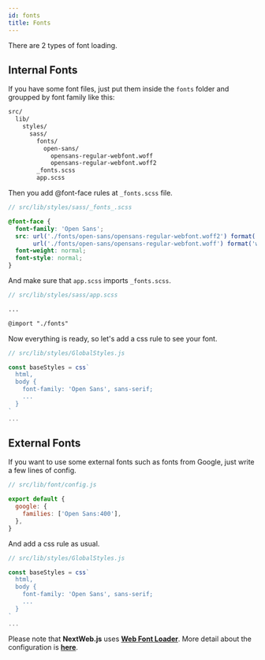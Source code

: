 ```yaml
---
id: fonts
title: Fonts
---
```


There are 2 types of font loading.

## Internal Fonts

If you have some font files, just put them inside the ```fonts``` folder and groupped by font family like this:

```bash
src/
  lib/
    styles/
      sass/
        fonts/
          open-sans/
            opensans-regular-webfont.woff
            opensans-regular-webfont.woff2
        _fonts.scss
        app.scss
```

Then you add @font-face rules at ```_fonts.scss``` file.

```scss
// src/lib/styles/sass/_fonts_.scss

@font-face {
  font-family: 'Open Sans';
  src: url('./fonts/open-sans/opensans-regular-webfont.woff2') format('woff2'),
       url('./fonts/open-sans/opensans-regular-webfont.woff') format('woff');
  font-weight: normal;
  font-style: normal;
}
```

And make sure that ```app.scss``` imports ```_fonts.scss```.

```scss
// src/lib/styles/sass/app.scss

...

@import "./fonts"
```

Now everything is ready, so let's add a css rule to see your font.

```javascript
// src/lib/styles/GlobalStyles.js 

const baseStyles = css`
  html,
  body {
    font-family: 'Open Sans', sans-serif;
    ...
  }
`
...
```


## External Fonts

If you want to use some external fonts such as fonts from Google, just write a few lines of config.


```javascript
// src/lib/font/config.js

export default {
  google: {
    families: ['Open Sans:400'],
  },
}
```

And add a css rule as usual.


```javascript
// src/lib/styles/GlobalStyles.js 

const baseStyles = css`
  html,
  body {
    font-family: 'Open Sans', sans-serif;
    ...
  }
`
...
```

Please note that **NextWeb.js** uses [**Web Font Loader**](https://github.com/typekit/webfontloader). More detail about the configuration is [**here**](https://github.com/typekit/webfontloader#google).